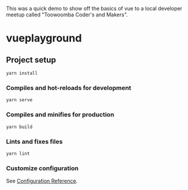 This was a quick demo to show off the basics of vue to a local developer meetup called "Toowoomba Coder's and Makers".

# vueplayground

## Project setup
```
yarn install
```

### Compiles and hot-reloads for development
```
yarn serve
```

### Compiles and minifies for production
```
yarn build
```

### Lints and fixes files
```
yarn lint
```

### Customize configuration
See [Configuration Reference](https://cli.vuejs.org/config/).
